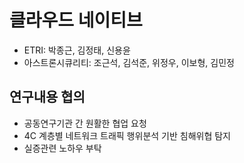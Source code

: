 # 클라우드 네이티브
- ETRI: 박종근, 김정태, 신용윤
- 아스트론시큐리티: 조근석, 김석준, 위정우, 이보형, 김민정

## 연구내용 협의
- 공동연구기관 간 원활한 협업 요청
- 4C 계층별 네트워크 트래픽 행위분석 기반 침해위협 탐지
- 실증관련 노하우 부탁